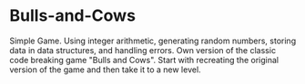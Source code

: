 # Bulls-and-Cows
Simple Game. Using integer arithmetic, generating random numbers, storing data in data structures, and handling errors.
Own version of the classic code breaking game "Bulls and Cows". Start with recreating the original version of the game and then take it to a new level.
